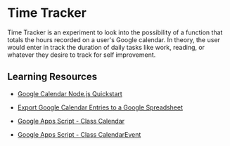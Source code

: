 # Time Tracker

Time Tracker is an experiment to look into the possibility of a function that totals the hours recorded on a user's Google calendar. In theory, the user would enter in track the duration of daily tasks like work, reading, or whatever they desire to track for self improvement.

## Learning Resources
- [Google Calendar Node.js Quickstart](https://developers.google.com/calendar/quickstart/nodejs?authuser=1)
- [Export Google Calendar Entries to a Google Spreadsheet](https://www.cloudbakers.com/blog/export-google-calendar-entries-to-a-google-spreadsheet)

- [Google Apps Script - Class Calendar](https://developers.google.com/apps-script/reference/calendar/calendar)
- [Google Apps Script - Class CalendarEvent](https://developers.google.com/apps-script/reference/calendar/calendar-event)
